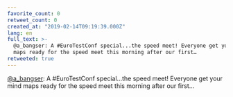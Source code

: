 ```yaml
---
favorite_count: 0
retweet_count: 0
created_at: "2019-02-14T09:19:39.000Z"
lang: en
full_text: >-
  @a_bangser: A #EuroTestConf special...the speed meet! Everyone get your mind
  maps ready for the speed meet this morning after our first…
retweeted: true
---
```


[@a_bangser](https://twitter.com/a_bangser): A #EuroTestConf special...the speed
meet! Everyone get your mind maps ready for the speed meet this morning after
our first…
